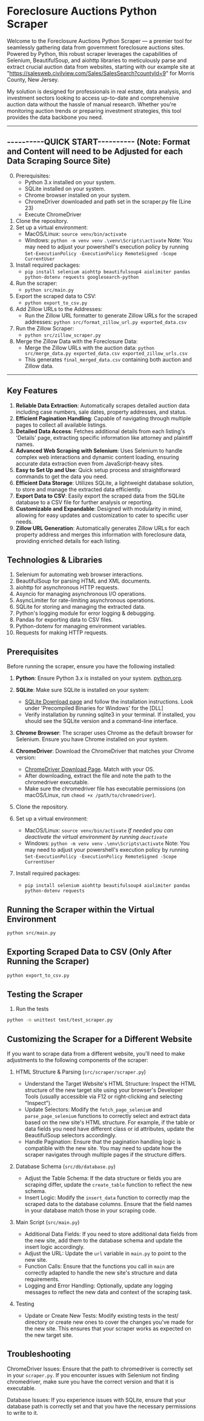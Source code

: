 # Foreclosure Auctions Python Scraper

Welcome to the Foreclosure Auctions Python Scraper — a premier tool for
seamlessly gathering data from government foreclosure auctions sites.
Powered by Python, this robust scraper leverages the capabilities of
Selenium, BeautifulSoup, and aiohttp libraries to meticulously parse and
extract crucial auction data from websites, starting with our example
site at "https://salesweb.civilview.com/Sales/SalesSearch?countyId=9"
for Morris County, New Jersey.

My solution is designed for professionals in real estate, data analysis,
and investment sectors looking to access up-to-date and comprehensive
auction data without the hassle of manual research. Whether you're
monitoring auction trends or preparing investment strategies, this tool
provides the data backbone you need.

---

## ----------QUICK START---------- (Note: Format and Content will need to be Adjusted for each Data Scraping Source Site)

0. Prerequisites:
   - Python 3.x installed on your system.
   - SQLite installed on your system.
   - Chrome browser installed on your system.
   - ChromeDriver downloaded and path set in the scraper.py file (Line 23)
   - Execute ChromeDriver
1. Clone the repository.
2. Set up a virtual environment:
   - MacOS/Linux: `source venv/bin/activate`
   - Windows: `python -m venv venv`
     `.\venv\Scripts\activate`
     Note: You may need to adjust your powershell's execution policy by running `Set-ExecutionPolicy -ExecutionPolicy RemoteSigned -Scope CurrentUser`
3. Install required packages:
   - `pip install selenium aiohttp beautifulsoup4 aiolimiter pandas python-dotenv requests googlesearch-python`
4. Run the scraper:
   - `python src/main.py`
5. Export the scraped data to CSV:
   - `python export_to_csv.py`
6. Add Zillow URLs to the Addresses:
   - Run the Zillow URL formatter to generate Zillow URLs for the scraped addresses:
     `python src/format_zillow_url.py exported_data.csv`
7. Run the Zillow Scraper:
   - `python src/zillow_scraper.py`
8. Merge the Zillow Data with the Foreclosure Data:
   - Merge the Zillow URLs with the auction data:
     `python src/merge_data.py exported_data.csv exported_zillow_urls.csv`
   - This generates `final_merged_data.csv` containing both auction and Zillow data.

---

## Key Features

1.  **Reliable Data Extraction**: Automatically scrapes detailed auction data including case numbers, sale dates, property addresses, and status.
2.  **Efficient Pagination Handling**: Capable of navigating through multiple pages to collect all available listings.
3.  **Detailed Data Access**: Fetches additional details from each listing's 'Details' page, extracting specific information like attorney and plaintiff names.
4.  **Advanced Web Scraping with Selenium**: Uses Selenium to handle complex web interactions and dynamic content loading, ensuring accurate data extraction even from JavaScript-heavy sites.
5.  **Easy to Set Up and Use**: Quick setup process and straightforward commands to get the data you need.
6.  **Efficient Data Storage**: Utilizes SQLite, a lightweight database solution, to store and manage the extracted data efficiently.
7.  **Export Data to CSV**: Easily export the scraped data from the SQLite database to a CSV file for further analysis or reporting.
8.  **Customizable and Expandable**: Designed with modularity in mind, allowing for easy updates and customization to cater to specific user needs.
9.  **Zillow URL Generation**: Automatically generates Zillow URLs for each property address and merges this information with foreclosure data, providing enriched details for each listing.

## Technologies & Libraries

1.  Selenium for automating web browser interactions.
2.  BeautifulSoup for parsing HTML and XML documents.
3.  aiohttp for asynchronous HTTP requests.
4.  Asyncio for managing asynchronous I/O operations.
5.  AsyncLimiter for rate-limiting asynchronous operations.
6.  SQLite for storing and managing the extracted data.
7.  Python's logging module for error logging & debugging.
8.  Pandas for exporting data to CSV files.
9.  Python-dotenv for managing environment variables.
10. Requests for making HTTP requests.

## Prerequisites

Before running the scraper, ensure you have the following installed:

1. **Python**: Ensure Python 3.x is installed on your system. [python.org](https://www.python.org/downloads/).
2. **SQLite**: Make sure SQLite is installed on your system:

   - [SQLite Download page](https://sqlite.org/download.html) and follow the installation instructions.
     Look under 'Precompiled Binaries for Windows' for the [DLL]
   - Verify installation by running sqlite3 in your terminal. If installed, you should see the SQLite version and a command-line interface.

3. **Chrome Browser**: The scraper uses Chrome as the default browser for Selenium. Ensure you have Chrome installed on your system.

4. **ChromeDriver**: Download the ChromeDriver that matches your Chrome version:

   - [ChromeDriver Download Page](https://googlechromelabs.github.io/chrome-for-testing/). Match with your OS.
   - After downloading, extract the file and note the path to the chromedriver executable.
   - Make sure the chromedriver file has executable permissions (on macOS/Linux, run `chmod +x /path/to/chromedriver`).

5. Clone the repository.
6. Set up a virtual environment:
   - MacOS/Linux: `source venv/bin/activate` _If needed you can deactivate the virtual environment by running `deactivate`_
   - Windows: `python -m venv venv`
     `.\env\Scripts\activate`
     Note: You may need to adjust your powershell's execution policy by running `Set-ExecutionPolicy -ExecutionPolicy RemoteSigned -Scope CurrentUser`
7. Install required packages:
   - `pip install selenium aiohttp beautifulsoup4 aiolimiter pandas python-dotenv requests`

## Running the Scraper within the Virtual Environment

```bash
python src/main.py
```

## Exporting Scraped Data to CSV (Only After Running the Scraper)

```bash
python export_to_csv.py
```

## Testing the Scraper

1.  Run the tests

```bash
python -m unittest test/test_scraper.py
```

## Customizing the Scraper for a Different Website

If you want to scrape data from a different website, you'll need to make adjustments to the following components of the scraper:

1. HTML Structure & Parsing (`src/scraper/scraper.py`)

   - Understand the Target Website's HTML Structure: Inspect the HTML structure of the new target site using your browser's Developer Tools (usually accessible via F12 or right-clicking and selecting "Inspect").
   - Update Selectors: Modify the `fetch_page_selenium` and `parse_page_selenium` functions to correctly select and extract data based on the new site's HTML structure.
     For example, if the table or data fields you need have different class or id attributes, update the BeautifulSoup selectors accordingly.
   - Handle Pagination: Ensure that the pagination handling logic is compatible with the new site. You may need to update how the scraper navigates through multiple pages if the structure differs.

2. Database Schema (`src/db/database.py`)

   - Adjust the Table Schema: If the data structure or fields you are scraping differ, update the `create_table` function to reflect the new schema.
   - Insert Logic: Modify the `insert_data` function to correctly map the scraped data to the database columns. Ensure that the field names in your database match those in your scraping code.

3. Main Script (`src/main.py`)

   - Additional Data Fields: If you need to store additional data fields from the new site, add them to the database schema and update the insert logic accordingly.
   - Adjust the URL: Update the `url` variable in `main.py` to point to the new site.
   - Function Calls: Ensure that the functions you call in `main` are correctly adapted to handle the new site's structure and data requirements.
   - Logging and Error Handling: Optionally, update any logging messages to reflect the new data and context of the scraping task.

4. Testing
   - Update or Create New Tests: Modify existing tests in the test/ directory or create new ones to cover the changes you've made for the new site. This ensures that your scraper works as expected on the new target site.

## Troubleshooting

ChromeDriver Issues: Ensure that the path to chromedriver is correctly set in your `scraper.py`. If you encounter issues with Selenium not finding chromedriver, make sure you have the correct version and that it is executable.

Database Issues: If you experience issues with SQLite, ensure that your database path is correctly set and that you have the necessary permissions to write to it.
